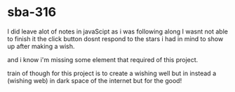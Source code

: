# sba-316 
I did leave alot of notes in javaScipt as i was following along
 I wasnt not able to finish it 
 the click button dosnt respond
 to the stars i had in mind to show up after making a wish.

 and i know i'm missing some element that required of this project.


 train of though for this project is to create a wishing well but in instead a (wishing web) in dark space of the internet but for the good!